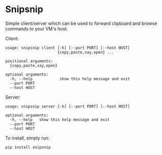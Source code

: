 # Snipsnip
Simple client/server which can be used to forward clipboard and browse commands
to your VM's host.

Client:
```
usage: snipsnip client [-h] [--port PORT] [--host HOST]
                       {copy,paste,say,open} ...

positional arguments:
  {copy,paste,say,open}

optional arguments:
  -h, --help            show this help message and exit
  --port PORT
  --host HOST
```

Server:
```
usage: snipsnip server [-h] [--port PORT] [--host HOST]

optional arguments:
  -h, --help   show this help message and exit
  --port PORT
  --host HOST
```

To install, simply run:
```
pip install snipsnip
```
